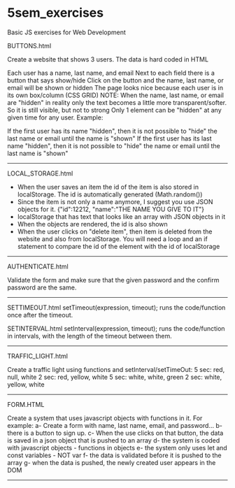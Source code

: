 # 5sem_exercises
Basic JS exercises for Web Development

BUTTONS.html

Create a website that shows 3 users. The data is hard coded in HTML

Each user has a name, last name, and email
Next to each field there is a button that says show/hide
Click on the button and the name, last name, or email will be shown or hidden
The page looks nice because each user is in its own box/column (CSS GRID)
NOTE: When the name, last name, or email are "hidden" in reality only the text becomes a little more transparent/softer. So it is still visible, but not to strong
Only 1 element can be "hidden" at any given time for any user. Example:

If the first user has its name "hidden", then it is not possible to "hide" the last name or email until the name is "shown"
If the first user has its last name "hidden", then it is not possible to "hide" the name or email until the last name is "shown"

----------------------------------------------------------------------------------------------------------------------------------------

LOCAL_STORAGE.html

- When the user saves an item the id of the item is also stored in localStorage. The id is automatically generated (Math.random())
- Since the item is not only a name anymore, I suggest you use JSON objects for it.
{"id":12212, "name":"THE NAME YOU GIVE TO IT"}
- localStorage that has text that looks like an array with JSON objects in it
- When the objects are rendered, the id is also shown
- When the user clicks on "delete item", then item is deleted from the website and also from localStorage. You will need a loop and an if statement to compare the id of the element with the id of localStorage

----------------------------------------------------------------------------------------------------------------------------------------

AUTHENTICATE.html

Validate the form and  make sure that the given password and the confirm password are the same.

----------------------------------------------------------------------------------------------------------------------------------------

SETTIMEOUT.html
setTimeout(expression, timeout); runs the code/function once after the timeout.

SETINTERVAL.html
setInterval(expression, timeout); runs the code/function in intervals, with the length of the timeout between them.

----------------------------------------------------------------------------------------------------------------------------------------

TRAFFIC_LIGHT.html

Create a traffic light using functions and setInterval/setTimeOut:
 5 sec: red, null, white
 2 sec: red, yellow, white
 5 sec: white, white, green
 2 sec: white, yellow, white

----------------------------------------------------------------------------------------------------------------------------------------

FORM.HTML

Create a system that uses javascript objects with functions in it. For example:
 a- Create a form with name, last name, email, and password…
 b- there is a button to sign up.
 c- When the use clicks on that button, the data is saved in a json object that is pushed to an array
 d- the system is coded with javascript objects - functions in objects
 e- the system only uses let and const variables - NOT var
 f- the data is validated before it is pushed to the array
 g- when the data is pushed, the newly created user appears in the DOM

 ---------------------------------------------------------------------------------------------------------------------------------------
 